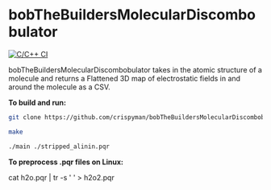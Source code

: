 # bobTheBuildersMolecularDiscombobulator
[![C/C++ CI](https://github.com/crispyman/bobTheBuildersMolecularDiscombobulator/actions/workflows/c-cpp.yml/badge.svg)](https://github.com/crispyman/bobTheBuildersMolecularDiscombobulator/actions/workflows/c-cpp.yml)

bobTheBuildersMolecularDiscombobulator takes in the atomic structure of a molecule and returns a Flattened 3D map of electrostatic fields in and around the molecule as a CSV.

**To build and run:**
``` bash
git clone https://github.com/crispyman/bobTheBuildersMolecularDiscombobulator.git

make

./main ./stripped_alinin.pqr
```

**To preprocess .pqr files on Linux:**

cat h2o.pqr | tr -s ' ' > h2o2.pqr